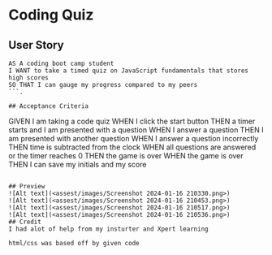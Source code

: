 # Coding Quiz


## User Story
```
AS A coding boot camp student
I WANT to take a timed quiz on JavaScript fundamentals that stores high scores
SO THAT I can gauge my progress compared to my peers
```. 

## Acceptance Criteria
```
GIVEN I am taking a code quiz
WHEN I click the start button
THEN a timer starts and I am presented with a question
WHEN I answer a question
THEN I am presented with another question
WHEN I answer a question incorrectly
THEN time is subtracted from the clock
WHEN all questions are answered or the timer reaches 0
THEN the game is over
WHEN the game is over
THEN I can save my initials and my score
```

## Preview
![Alt text](<assest/images/Screenshot 2024-01-16 210330.png>)
![Alt text](<assest/images/Screenshot 2024-01-16 210453.png>)
![Alt text](<assest/images/Screenshot 2024-01-16 210517.png>)
![Alt text](<assest/images/Screenshot 2024-01-16 210536.png>)
## Credit 
I had alot of help from my insturter and Xpert learning 

html/css was based off by given code